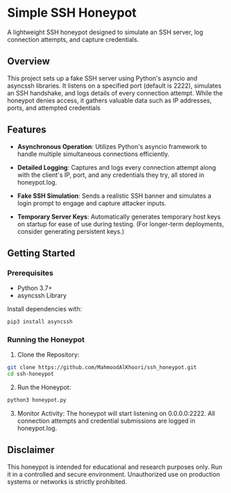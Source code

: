 # Simple SSH Honeypot
A lightweight SSH honeypot designed to simulate an SSH server, log connection attempts, and capture credentials.

## Overview

This project sets up a fake SSH server using Python's asyncio and asyncssh libraries. It listens on a specified port (default is 2222), simulates an SSH handshake, and logs details of every connection attempt. While the honeypot denies access, it gathers valuable data such as IP addresses, ports, and attempted credentials

## Features

- **Asynchronous Operation**: Utilizes Python's asyncio framework to handle multiple simultaneous connections efficiently.

- **Detailed Logging**: Captures and logs every connection attempt along with the client's IP, port, and any credentials they try, all stored in honeypot.log.

- **Fake SSH Simulation**: Sends a realistic SSH banner and simulates a login prompt to engage and capture attacker inputs.

- **Temporary Server Keys**: Automatically generates temporary host keys on startup for ease of use during testing. (For longer-term deployments, consider generating persistent keys.)


## Getting Started

### Prerequisites

- Python 3.7+
- asyncssh Library

Install dependencies with:

```bash
pip3 install asyncssh
```

### Running the Honeypot

1. Clone the Repository:

```bash
git clone https://github.com/MahmoodAlKhoori/ssh_honeypot.git
cd ssh-honeypot
```

2. Run the Honeypot:

```bash
python3 honeypot.py
```

3. Monitor Activity: The honeypot will start listening on 0.0.0.0:2222. All connection attempts and credential submissions are logged in honeypot.log.

## Disclaimer

This honeypot is intended for educational and research purposes only. Run it in a controlled and secure environment. Unauthorized use on production systems or networks is strictly prohibited.
